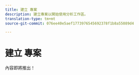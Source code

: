 ```yaml
---
title: 建立 專案
description: 建立專案以開始使用分析工作區。
translation-type: tm+mt
source-git-commit: 076ee40e5aef1773976545692378f1b8a55089d4

---
```



# 建立 專案

內容即將推出！